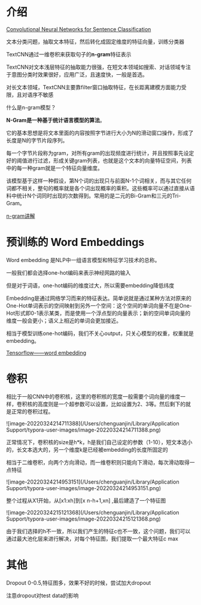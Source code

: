 # 介绍

[Convolutional Neural Networks for Sentence Classification](https://arxiv.org/abs/1408.5882)

文本分类问题，抽取文本特征，然后转化成固定维度的特征向量，训练分类器

TextCNN通过一维卷积来获取句子的**n-gram**特征表示

TextCNN对文本浅层特征的抽取能力很强，在短文本领域如搜索、对话领域专注于意图分类时效果很好，应用广泛，且速度快，一般是首选。

对长文本领域，TextCNN主要靠filter窗口抽取特征，在长距离建模方面能力受限，且对语序不敏感



什么是n-gram模型？

**N-Gram是一种基于统计语言模型的算法**。

它的基本思想是将文本里面的内容按照字节进行大小为N的滑动窗口操作，形成了长度是N的字节片段序列。

每一个字节片段称为gram，对所有gram的出现频度进行统计，并且按照事先设定好的阈值进行过滤，形成关键gram列表，也就是这个文本的向量特征空间，列表中的每一种gram就是一个特征向量维度。

该模型基于这样一种假设，第N个词的出现只与前面N-1个词相关，而与其它任何词都不相关，整句的概率就是各个词出现概率的乘积。这些概率可以通过直接从语料中统计N个词同时出现的次数得到。常用的是二元的Bi-Gram和三元的Tri-Gram。

[n-gram讲解](https://zhuanlan.zhihu.com/p/32829048)

# 预训练的 Word Embeddings

Word embedding 是NLP中一组语言模型和特征学习技术的总称。

一般我们都会选择one-hot编码来表示神经网路的输入

但是对于词语，one-hot编码的维度过大，所以需要embedding降低纬度

Embedding是通过网络学习而来的特征表达。简单说就是通过某种方法对原来的One-Hot单词表示的空间映射到另外一个空间：这个空间的单词向量不在是One-Hot形式即0-1表示某类，而是使用一个浮点型的向量表示；新的空间单词向量的维度一般会更小；语义上相近的单词会更加接近。

相当于模型训练one-hot编码，我们不关心output，只关心模型的权重，权重就是embedding。

[Tensorflow——word embedding](https://www.tensorflow.org/text/guide/word_embeddings)

# 卷积

相比于一般CNN中的卷积核，这里的卷积核的宽度一般需要个词向量的维度一样，卷积核的高度则是一个超参数可以设置，比如设置为2、3等。然后剩下的就是正常的卷积过程。

![image-20220324214711388](/Users/chenguanjin/Library/Application Support/typora-user-images/image-20220324214711388.png)

正常情况下，卷积核的size是h*k，h是我们自己设定的参数（1-10），短文本选小的，长文本选大的，另一个维度k是已经被embedding的长度所固定的

相当于二维卷积，向两个方向滑动，而一维卷积则只能向下滑动，每次滑动取得一点特征

![image-20220324214953151](/Users/chenguanjin/Library/Application Support/typora-user-images/image-20220324214953151.png)

整个过程从X1开始，从[x1:xh]到[x n-h+1,xn] ,最后建造了一个特征图

![image-20220324215121368](/Users/chenguanjin/Library/Application Support/typora-user-images/image-20220324215121368.png)

由于我们选择的h不一致，所以我们产生的特征c也不一致，这个问题，我们可以通过最大池化层来进行解决，对每个特征图，我们提取一个最大特征c max

# 其他

Dropout 0-0.5,特征图多，效果不好的时候，尝试加大dropout

注意dropout对test data的影响

